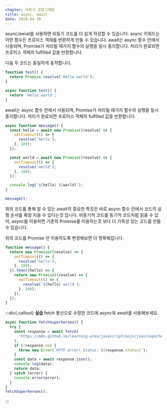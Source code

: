 ```yaml
---
chapter: 비동기 프로그래밍
title: async, await
date: 2024-04-30
---
```


async/awiat를 사용하면 비동기 코드를 더 쉽게 작성할 수 있습니다. async 키워드는 어떤 함수든 프로미스 객체를 반환하게 만들 수 있습니다. await는 async 함수 안에서 사용되며, Promise가 처리될 때가지 함수의 실행을 일시 중지합니다. 처리가 완료되면 프로미스 객체의 fulfilled 값을 반환합니다.

다음 두 코드는 동일하게 동작합니다.

```jsx
function test() {
  return Promise.resolve('Hello world');
}
```

```jsx
async function test() {
  return 'Hello world';
}
```

await는 async 함수 안에서 사용되며, Promise가 처리될 때가지 함수의 실행을 일시 중지합니다. 처리가 완료되면 프로미스 객체의 fulfilled 값을 반환합니다.

```jsx
async function message() {
  const hello = await new Promise((resolve) => {
    setTimeout(() => {
      resolve('hello');
    }, 100);
  });

  const world = await new Promise((resolve) => {
    setTimeout(() => {
      resolve('world');
    }, 100);
  });

  console.log(`${hello} ${world}`);
}

message();
```

위의 코드를 통해 알 수 있는 await의 중요한 특징은 바로 async 함수 안에서 코드의 실행 순서를 확정 지을 수 있다는것 입니다. 비동기적 코드를 동기적 코드처럼 읽을 수 있어, async를 이용하면 기존의 Promise를 이용하는것 보다 더 가독성 있는 코드를 만들 수 있습니다.

위의 코드를 Promise 만 이용하도록 변경해보면 더 명확해집니다.

```jsx
function message() {
  return new Promise((resolve) => {
    setTimeout(() => {
      resolve('hello');
    }, 100);
  }).then((hello) => {
    return new Promise((resolve) => {
      setTimeout(() => {
        resolve(`${hello} world`);
      }, 100);
    });
  });
}
```

:::div{.callout}
**실습**
fetch 통신으로 수정한 코드에 async와 await를 사용해보세요.

```jsx
async function fetchSuperheroes() {
  try {
    const response = await fetch(
      'https://mdn.github.io/learning-area/javascript/oojs/json/superheroes.json',
    );
    if (!response.ok) {
      throw new Error(`HTTP error! Status: ${response.status}`);
    }
    const data = await response.json();
    console.log(data);
    return data;
  } catch (error) {
    console.error(error);
  }
}
fetchSuperheroes();
```

:::

